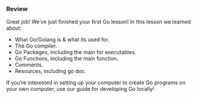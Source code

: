 ### Review
Great job! We’ve just finished your first Go lesson! In this lesson we learned about:

- What Go/Golang is & what its used for.
- The Go compiler.
- Go Packages, including the main for executables.
- Go Functions, including the main function.
- Comments.
- Resources, including go doc.

If you’re interested in setting up your computer to create Go programs on your own computer, use our guide for developing Go locally!